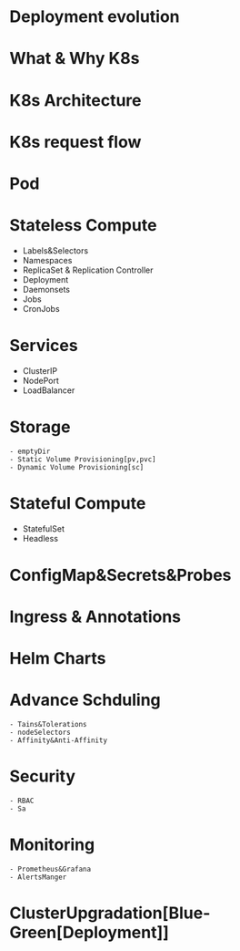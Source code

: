 # Deployment evolution
# What & Why K8s
# K8s Architecture
# K8s request flow
# Pod
# Stateless Compute
  - Labels&Selectors
  - Namespaces
  - ReplicaSet & Replication Controller
  - Deployment
  - Daemonsets
  - Jobs
  - CronJobs
# Services
  - ClusterIP
  - NodePort
  - LoadBalancer
# Storage
    - emptyDir
    - Static Volume Provisioning[pv,pvc]
    - Dynamic Volume Provisioning[sc]
# Stateful Compute
  - StatefulSet
  - Headless
# ConfigMap&Secrets&Probes
# Ingress & Annotations
# Helm Charts
# Advance Schduling
    - Tains&Tolerations
    - nodeSelectors
    - Affinity&Anti-Affinity
# Security
    - RBAC
    - Sa
# Monitoring
    - Prometheus&Grafana
    - AlertsManger
# ClusterUpgradation[Blue-Green[Deployment]]
